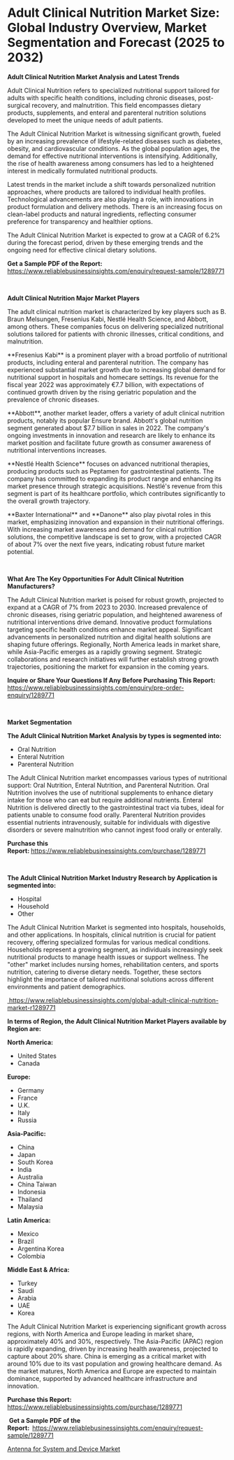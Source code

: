 <p><h1>Adult Clinical Nutrition Market Size: Global Industry Overview, Market Segmentation and Forecast (2025 to 2032)</h1></p><p><strong>Adult Clinical Nutrition Market Analysis and Latest Trends</strong></p>
<p><p>Adult Clinical Nutrition refers to specialized nutritional support tailored for adults with specific health conditions, including chronic diseases, post-surgical recovery, and malnutrition. This field encompasses dietary products, supplements, and enteral and parenteral nutrition solutions developed to meet the unique needs of adult patients.</p><p>The Adult Clinical Nutrition Market is witnessing significant growth, fueled by an increasing prevalence of lifestyle-related diseases such as diabetes, obesity, and cardiovascular conditions. As the global population ages, the demand for effective nutritional interventions is intensifying. Additionally, the rise of health awareness among consumers has led to a heightened interest in medically formulated nutritional products.</p><p>Latest trends in the market include a shift towards personalized nutrition approaches, where products are tailored to individual health profiles. Technological advancements are also playing a role, with innovations in product formulation and delivery methods. There is an increasing focus on clean-label products and natural ingredients, reflecting consumer preference for transparency and healthier options. </p><p>The Adult Clinical Nutrition Market is expected to grow at a CAGR of 6.2% during the forecast period, driven by these emerging trends and the ongoing need for effective clinical dietary solutions.</p></p>
<p><strong>Get a Sample PDF of the Report:&nbsp;</strong> <a href="https://www.reliablebusinessinsights.com/enquiry/request-sample/1289771?utm_campaign=1117&utm_medium=2&utm_source=Github&utm_content=ia&utm_term=16012025&utm_id=adult-clinical-nutrition">https://www.reliablebusinessinsights.com/enquiry/request-sample/1289771</a></p>
<p>&nbsp;</p>
<p><strong>Adult Clinical Nutrition Major Market Players</strong></p>
<p><p>The adult clinical nutrition market is characterized by key players such as B. Braun Melsungen, Fresenius Kabi, Nestlé Health Science, and Abbott, among others. These companies focus on delivering specialized nutritional solutions tailored for patients with chronic illnesses, critical conditions, and malnutrition.</p><p>**Fresenius Kabi** is a prominent player with a broad portfolio of nutritional products, including enteral and parenteral nutrition. The company has experienced substantial market growth due to increasing global demand for nutritional support in hospitals and homecare settings. Its revenue for the fiscal year 2022 was approximately €7.7 billion, with expectations of continued growth driven by the rising geriatric population and the prevalence of chronic diseases.</p><p>**Abbott**, another market leader, offers a variety of adult clinical nutrition products, notably its popular Ensure brand. Abbott's global nutrition segment generated about $7.7 billion in sales in 2022. The company's ongoing investments in innovation and research are likely to enhance its market position and facilitate future growth as consumer awareness of nutritional interventions increases.</p><p>**Nestlé Health Science** focuses on advanced nutritional therapies, producing products such as Peptamen for gastrointestinal patients. The company has committed to expanding its product range and enhancing its market presence through strategic acquisitions. Nestlé's revenue from this segment is part of its healthcare portfolio, which contributes significantly to the overall growth trajectory.</p><p>**Baxter International** and **Danone** also play pivotal roles in this market, emphasizing innovation and expansion in their nutritional offerings. With increasing market awareness and demand for clinical nutrition solutions, the competitive landscape is set to grow, with a projected CAGR of about 7% over the next five years, indicating robust future market potential.</p></p>
<p>&nbsp;</p>
<p><strong>What Are The Key Opportunities For Adult Clinical Nutrition Manufacturers?</strong></p>
<p><p>The Adult Clinical Nutrition market is poised for robust growth, projected to expand at a CAGR of 7% from 2023 to 2030. Increased prevalence of chronic diseases, rising geriatric population, and heightened awareness of nutritional interventions drive demand. Innovative product formulations targeting specific health conditions enhance market appeal. Significant advancements in personalized nutrition and digital health solutions are shaping future offerings. Regionally, North America leads in market share, while Asia-Pacific emerges as a rapidly growing segment. Strategic collaborations and research initiatives will further establish strong growth trajectories, positioning the market for expansion in the coming years.</p></p>
<p><strong>Inquire or Share Your Questions If Any Before Purchasing This Report:</strong> <a href="https://www.reliablebusinessinsights.com/enquiry/pre-order-enquiry/1289771?utm_campaign=1117&utm_medium=2&utm_source=Github&utm_content=ia&utm_term=16012025&utm_id=adult-clinical-nutrition">https://www.reliablebusinessinsights.com/enquiry/pre-order-enquiry/1289771</a></p>
<p>&nbsp;</p>
<p><strong>Market Segmentation</strong></p>
<p><strong>The Adult Clinical Nutrition Market Analysis by types is segmented into:</strong></p>
<p><ul><li>Oral Nutrition</li><li>Enteral Nutrition</li><li>Parenteral Nutrition</li></ul></p>
<p><p>The Adult Clinical Nutrition market encompasses various types of nutritional support: Oral Nutrition, Enteral Nutrition, and Parenteral Nutrition. Oral Nutrition involves the use of nutritional supplements to enhance dietary intake for those who can eat but require additional nutrients. Enteral Nutrition is delivered directly to the gastrointestinal tract via tubes, ideal for patients unable to consume food orally. Parenteral Nutrition provides essential nutrients intravenously, suitable for individuals with digestive disorders or severe malnutrition who cannot ingest food orally or enterally.</p></p>
<p><strong>Purchase this Report:&nbsp;</strong><a href="https://www.reliablebusinessinsights.com/purchase/1289771?utm_campaign=1117&utm_medium=2&utm_source=Github&utm_content=ia&utm_term=16012025&utm_id=adult-clinical-nutrition">https://www.reliablebusinessinsights.com/purchase/1289771</a></p>
<p>&nbsp;</p>
<p><strong>The Adult Clinical Nutrition Market Industry Research by Application is segmented into:</strong></p>
<p><ul><li>Hospital</li><li>Household</li><li>Other</li></ul></p>
<p><p>The Adult Clinical Nutrition Market is segmented into hospitals, households, and other applications. In hospitals, clinical nutrition is crucial for patient recovery, offering specialized formulas for various medical conditions. Households represent a growing segment, as individuals increasingly seek nutritional products to manage health issues or support wellness. The "other" market includes nursing homes, rehabilitation centers, and sports nutrition, catering to diverse dietary needs. Together, these sectors highlight the importance of tailored nutritional solutions across different environments and patient demographics.</p></p>
<p><a href="https://www.reliablebusinessinsights.com/global-adult-clinical-nutrition-market-r1289771?utm_campaign=1117&utm_medium=2&utm_source=Github&utm_content=ia&utm_term=16012025&utm_id=adult-clinical-nutrition">&nbsp;https://www.reliablebusinessinsights.com/global-adult-clinical-nutrition-market-r1289771</a></p>
<p><strong>In terms of Region, the Adult Clinical Nutrition Market Players available by Region are:</strong></p>
<p>
    <p> <strong> North America: </strong>
        <ul>
            <li>United States</li>
            <li>Canada</li>
        </ul>
        </p> 
    <p> <strong> Europe: </strong>
        <ul>
            <li>Germany</li>
            <li>France</li>
            <li>U.K.</li>
            <li>Italy</li>
            <li>Russia</li>
        </ul>
        </p> 
    <p> <strong> Asia-Pacific: </strong>
        <ul>
            <li>China</li>
            <li>Japan</li>
            <li>South Korea</li>
            <li>India</li>
            <li>Australia</li>
            <li>China Taiwan</li>
            <li>Indonesia</li>
            <li>Thailand</li>
            <li>Malaysia</li>
        </ul>
        </p> 
    <p> <strong> Latin America: </strong>
        <ul>
            <li>Mexico</li>
            <li>Brazil</li>
            <li>Argentina Korea</li>
            <li>Colombia</li>
        </ul>
        </p> 
    <p> <strong> Middle East & Africa: </strong>
        <ul>
            <li>Turkey</li>
            <li>Saudi</li>
            <li>Arabia</li>
            <li>UAE</li>
            <li>Korea</li>
        </ul>
    </p>
    </p>
<p><p>The Adult Clinical Nutrition Market is experiencing significant growth across regions, with North America and Europe leading in market share, approximately 40% and 30%, respectively. The Asia-Pacific (APAC) region is rapidly expanding, driven by increasing health awareness, projected to capture about 20% share. China is emerging as a critical market with around 10% due to its vast population and growing healthcare demand. As the market matures, North America and Europe are expected to maintain dominance, supported by advanced healthcare infrastructure and innovation.</p></p>
<p><strong>Purchase this Report: </strong><a href="https://www.reliablebusinessinsights.com/purchase/1289771?utm_campaign=1117&utm_medium=2&utm_source=Github&utm_content=ia&utm_term=16012025&utm_id=adult-clinical-nutrition">https://www.reliablebusinessinsights.com/purchase/1289771</a></p>
<p>&nbsp;<strong>Get a Sample PDF of the Report:&nbsp;&nbsp;</strong><a href="https://www.reliablebusinessinsights.com/enquiry/request-sample/1289771?utm_campaign=1117&utm_medium=2&utm_source=Github&utm_content=ia&utm_term=16012025&utm_id=adult-clinical-nutrition">https://www.reliablebusinessinsights.com/enquiry/request-sample/1289771</a></p>
<p><strong></strong></p>
<p><p><a href="https://github.com/locarol73/Market-Research-Report-List-1/blob/main/antenna-for-system-and-device-market.md?utm_campaign=1117&utm_medium=2&utm_source=Github&utm_content=ia&utm_term=16012025&utm_id=adult-clinical-nutrition">Antenna for System and Device Market</a></p></p>